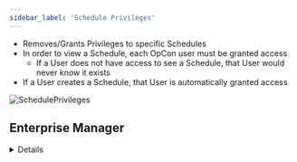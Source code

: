 ```yaml
---
sidebar_label: 'Schedule Privileges'
---
```


* Removes/Grants Privileges to specific Schedules
* In order to view a Schedule, each OpCon user must be granted access
    * If a User does not have access to see a Schedule, that User would never know it exists
* If a User creates a Schedule, that User is automatically granted access

![SchedulePrivileges](../static/imgbasic/Schedule_Privilges.png)

## Enterprise Manager

<details>

![](../static/imgbasic/311.png)

</details>